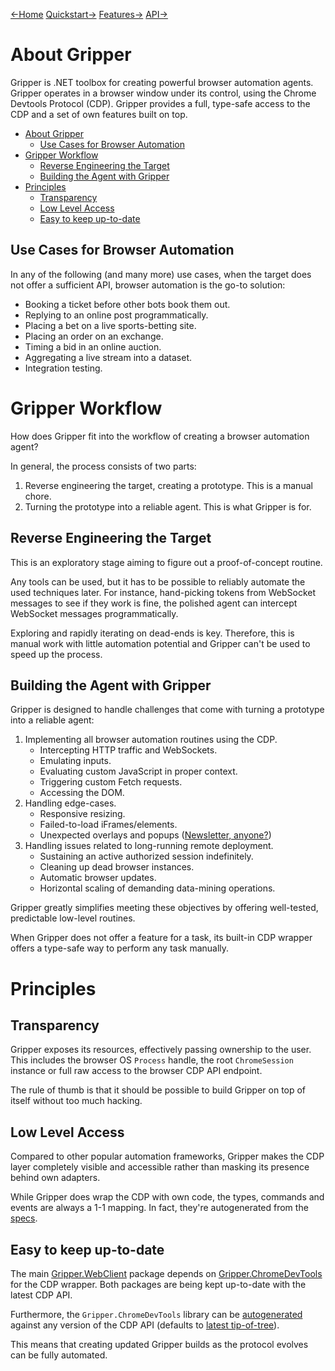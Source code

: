 [←Home](index.md) [Quickstart→](quickstart.md) [Features→](features.md) [API→](api_reference.md)

# About Gripper

Gripper is .NET toolbox for creating powerful browser automation agents.
Gripper operates in a browser window under its control, using the Chrome Devtools Protocol (CDP).
Gripper provides a full, type-safe access to the CDP and a set of own features built on top.


- [About Gripper](#about-gripper)
  - [Use Cases for Browser Automation](#use-cases-for-browser-automation)
- [Gripper Workflow](#gripper-workflow)
  - [Reverse Engineering the Target](#reverse-engineering-the-target)
  - [Building the Agent with Gripper](#building-the-agent-with-gripper)
- [Principles](#principles)
  - [Transparency](#transparency)
  - [Low Level Access](#low-level-access)
  - [Easy to keep up-to-date](#easy-to-keep-up-to-date)

## Use Cases for Browser Automation

In any of the following (and many more) use cases, when the target does not offer a sufficient API, browser automation is the go-to solution:

- Booking a ticket before other bots book them out.
- Replying to an online post programmatically.
- Placing a bet on a live sports-betting site.
- Placing an order on an exchange.
- Timing a bid in an online auction.
- Aggregating a live stream into a dataset.
- Integration testing.

# Gripper Workflow

How does Gripper fit into the workflow of creating a browser automation agent?

In general, the process consists of two parts:

1. Reverse engineering the target, creating a prototype. This is a manual chore.
2. Turning the prototype into a reliable agent. This is what Gripper is for.

## Reverse Engineering the Target

This is an exploratory stage aiming to figure out a proof-of-concept routine.

Any tools can be used, but it has to be possible to reliably automate the used techniques later. For instance, hand-picking tokens from WebSocket messages to see if they work is fine, the polished agent can intercept WebSocket messages programmatically.

Exploring and rapidly iterating on dead-ends is key. Therefore, this is manual work with little automation potential and Gripper can't be used to speed up the process.

## Building the Agent with Gripper

Gripper is designed to handle challenges that come with turning a prototype into a reliable agent:

1. Implementing all browser automation routines using the CDP.
   -  Intercepting HTTP traffic and WebSockets.
   -  Emulating inputs.
   -  Evaluating custom JavaScript in proper context.
   -  Triggering custom Fetch requests.
   -  Accessing the DOM.
2. Handling edge-cases.
   -  Responsive resizing.
   -  Failed-to-load iFrames/elements.
   -  Unexpected overlays and popups ([Newsletter, anyone?](https://how-i-experience-web-today.com/))
3. Handling issues related to long-running remote deployment.
   -  Sustaining an active authorized session indefinitely.
   -  Cleaning up dead browser instances.
   -  Automatic browser updates.
   -  Horizontal scaling of demanding data-mining operations.

Gripper greatly simplifies meeting these objectives by offering well-tested, predictable low-level routines.

When Gripper does not offer a feature for a task, its built-in CDP wrapper offers a type-safe way to perform any task manually.

# Principles

## Transparency

Gripper exposes its resources, effectively passing ownership to the user. This includes the browser OS `Process` handle, the root `ChromeSession` instance or full raw access to the browser CDP API endpoint.

The rule of thumb is that it should be possible to build Gripper on top of itself without too much hacking.

## Low Level Access

Compared to other popular automation frameworks, Gripper makes the CDP layer completely visible and accessible rather than masking its presence behind own adapters.

While Gripper does wrap the CDP with own code, the types, commands and events are always a 1-1 mapping. In fact, they're autogenerated from the [specs](https://github.com/ChromeDevTools/devtools-protocol/tree/master/json).

## Easy to keep up-to-date

The main [Gripper.WebClient](https://www.nuget.org/packages/Gripper.WebClient/) package depends on [Gripper.ChromeDevTools](https://www.nuget.org/packages/Gripper.ChromeDevTools/) for the CDP wrapper. Both packages are being kept up-to-date with the latest CDP API.

Furthermore, the `Gripper.ChromeDevTools` library can be [autogenerated](https://github.com/tomaskrupka/chrome-dev-tools-generator) against any version of the CDP API (defaults to [latest tip-of-tree](https://github.com/ChromeDevTools/devtools-protocol/tree/master/json)).

This means that creating updated Gripper builds as the protocol evolves can be fully automated.